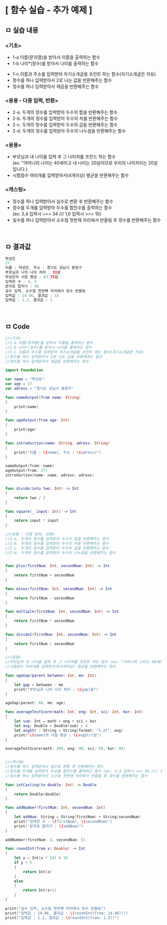 # [ 함수 실습 - 추가 예제 ]


## ㅁ 실습 내용

### <기초>

* 1-a 이름(문자열)을 받아서 이름을 출력하는 함수
* 1-b 나이*(정수)를 받아서 나이를 출력하는 함수
- 1-c.이름과 주소를 입력받아 자기소개글을 프린트 하는 함수(자기소개글은 자유)
- 정수를 하나 입력받아서 2로 나눈 값을 반환해주는 함수
- 정수를 하나 입력받아서 제곱을 반환해주는 함수

### <응용 - 다중 입력, 반환>
- 2-a. 두개의 정수를 입력받아 두수의 합을 반환해주는 함수
- 2-b. 두개의 정수를 입력받아 두수의 차를 반환해주는 함수
- 2-c. 두개의 정수를 입력받아 두수의 곱을 반환해주는 함수
- 2-d. 두개의 정수를 입력받아 두수의 나누셈을 반환해주는 함수

### <응용>
- 부모님과 내 나이를 입력 후 그 나이차를 프린드 하는 함수   
  (ex: "어머니의 나이는 40세이고 내 나이는 20살이므로 우리의 나이차이는 20살 입니다.)
- 시험점수 여러개를 입력받아서(4개이상) 평균을 반환해주는 함수

### <캐스팅>
- 정수를 하나 입력받아서 실수로 변환 후 반환해주는 함수
- 정수를 두개를 입력받아 두수를 합친수를 출력하는 함수   
 (ex: 3,4 입력시 >>> 34 /// 1,0 입력시 >>> 10)
- 실수를 하나 입력받아서 소수점 첫번재 자리에서 반올림 후 정수를 반환해주는 함수

<br>

## ㅁ 결과값

``` swift
박성은
27
이름 : 박성은, 주소 : 경기도 성남시 중원구
부모님과 나의 나이 차이 : 33살
박성은의 시험 평균 : 83.75점
입력한 수 : 4, 5
문자로 합치기 : 45
실수 입력, 소수점 첫번째 자리에서 정수 반올림
입력값 : 14.86, 결과값 : 15
입력값 : 1.2, 결과값 : 1
```

<br>

## ㅁ Code

``` swift
//<기초>
//1-a 이름(문자열)을 받아서 이름을 출력하는 함수
//1-b 나이*(정수)를 받아서 나이를 출력하는 함수
//1-c.이름과 주소를 입력받아 자기소개글을 프린트 하는 함수(자기소개글은 자유)
//정수를 하나 입력받아서 2로 나눈 값을 반환해주는 함수
//정수를 하나 입력받아서 제곱을 반환해주는 함수

import Foundation

var name = "박성은"
var age = 27
var adress = "경기도 성남시 중원구"

func nameOutput(from name: String)
{
    print(name)
}

func ageOutput(from age: Int)
{
    print(age)
}

func introduction(name: String, adress: String)
{
    print("이름 : \(name), 주소 : \(adress)")
}

nameOutput(from: name)
ageOutput(from: 27)
introduction(name: name, adress: adress)


func divide(into two: Int) -> Int
{
    return two / 2
}

func square(_ input: Int) -> Int
{
    return input * input
}

//<응용 - 다중 입력, 반환>
//2-a. 두개의 정수를 입력받아 두수의 합을 반환해주는 함수
//2-b. 두개의 정수를 입력받아 두수의 차를 반환해주는 함수
//2-c. 두개의 정수를 입력받아 두수의 곱을 반환해주는 함수
//2-d. 두개의 정수를 입력받아 두수의 나누셈을 반환해주는 함수


func plus(firstNum: Int, secondNum: Int) -> Int
{
    return firstNum + secondNum
}

func minus(firstNum: Int, secondNum: Int) -> Int
{
    return firstNum - secondNum
}

func multiple(firstNum: Int, secondNum: Int) -> Int
{
    return firstNum * secondNum
}

func divide2(firstNum: Int, secondNum: Int) -> Int
{
    return firstNum / secondNum
}

//<응용>
//부모님과 내 나이를 입력 후 그 나이차를 프린트 하는 함수 (ex: "어머니의 나이는 40세이고 내 나이는 20살이므로 우리의 나이차이는 20살 입니다.)
//시험점수 여러개를 입력받아서(4개이상) 평균을 반환해주는 함수

func ageGap(parent between: Int, me: Int)
{
    let gap = between - me
    print("부모님과 나의 나이 차이 : \(gap)살")
}

ageGap(parent: 60, me: age)

func averageTestScore(math: Int, eng: Int, sci: Int, kor: Int)
{
    let sum: Int = math + eng + sci + kor
    let avg: Double = Double(sum) / 4
    let avgStr : String = String(format: "%.2f", avg)
    print("\(name)의 시험 평균 : \(avgStr)점")
}

averageTestScore(math: 100, eng: 90, sci: 50, kor: 95)


//<캐스팅>
//정수를 하나 입력받아서 실수로 변환 후 반환해주는 함수
//정수를 두개를 입력받아 두수를 합친수를 출력하는 함수 (ex: 3,4 입력시 >>> 34 /// 1,0 입력시 >>> 10)
//실수를 하나 입력받아서 소수점 첫번재 자리에서 반올림 후 정수를 반환해주는 함수

func intCasting(to double: Int) -> Double
{
    return Double(double)
}

func addNumber(firstNum: Int, secondNum: Int)
{
    let addNum: String = String(firstNum) + String(secondNum)
    print("입력한 수 : \(firstNum), \(secondNum)")
    print("문자로 합치기 : \(addNum)")
}

addNumber(firstNum: 4, secondNum: 5)

func roundInt(from x: Double) -> Int
{
    let y = Int(x * 10) % 10
    if y < 5
    {
        return Int(x)
    }
    else
    {
        return Int(x+1)
    }
}

print("실수 입력, 소수점 첫번째 자리에서 정수 반올림")
print("입력값 : 14.86, 결과값 : \(roundInt(from: 14.86))")
print("입력값 : 1.2, 결과값 : \(roundInt(from: 1.2))")
```

